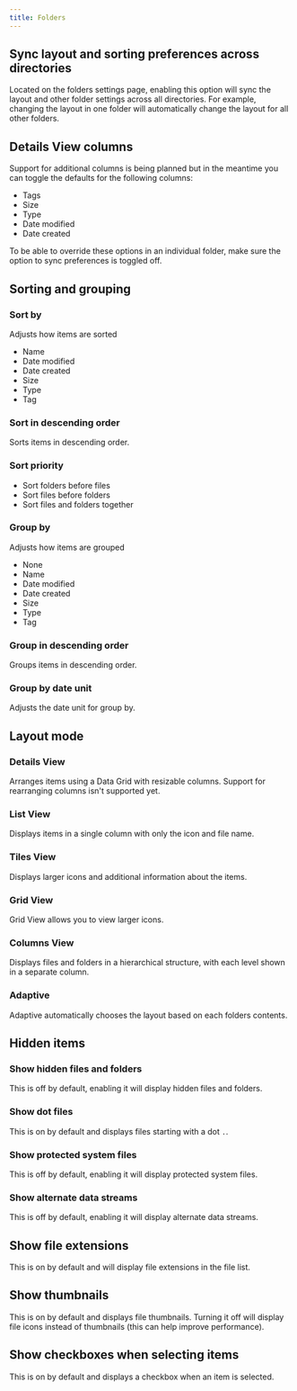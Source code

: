```yaml
---
title: Folders
---
```


<script>
  import { InfoBar } from "fluent-svelte";
</script>

## Sync layout and sorting preferences across directories

Located on the folders settings page, enabling this option will sync the layout and other folder settings across all directories.  For example, changing the layout in one folder will automatically change the layout for all other folders.

## Details View columns

Support for additional columns is being planned but in the meantime you can toggle the defaults for the following columns:
- Tags
- Size
- Type
- Date modified
- Date created

To be able to override these options in an individual folder, make sure the option to sync preferences is toggled off.

## Sorting and grouping

### Sort by

Adjusts how items are sorted
- Name
- Date modified
- Date created
- Size
- Type
- Tag

### Sort in descending order

Sorts items in descending order.

### Sort priority

- Sort folders before files
- Sort files before folders
- Sort files and folders together

### Group by

Adjusts how items are grouped
- None
- Name
- Date modified
- Date created
- Size
- Type
- Tag

### Group in descending order

Groups items in descending order.

### Group by date unit

Adjusts the date unit for group by.

## Layout mode

### Details View

Arranges items using a Data Grid with resizable columns. Support for rearranging columns isn't supported yet.

### List View

Displays items in a single column with only the icon and file name.

### Tiles View

Displays larger icons and additional information about the items.

### Grid View

Grid View allows you to view larger icons.

### Columns View

Displays files and folders in a hierarchical structure, with each level shown in a separate column.

### Adaptive

Adaptive automatically chooses the layout based on each folders contents.

## Hidden items

### Show hidden files and folders

This is off by default, enabling it will display hidden files and folders.

### Show dot files

This is on by default and displays files starting with a dot `.`.

### Show protected system files

This is off by default, enabling it will display protected system files.

### Show alternate data streams

This is off by default, enabling it will display alternate data streams.

## Show file extensions

This is on by default and will display file extensions in the file list.

## Show thumbnails

This is on by default and displays file thumbnails. Turning it off will display file icons instead of thumbnails (this can help improve performance).

## Show checkboxes when selecting items

This is on by default and displays a checkbox when an item is selected.


